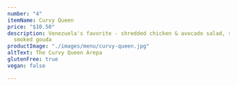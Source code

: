 ```yaml
---
number: "4"
itemName: Curvy Queen
price: "$10.50"
description: Venezuela's favorite - shredded chicken & avocado salad, sweet plantains,
  smoked gouda
productImage: "./images/menu/curvy-queen.jpg"
altText: The Curvy Queen Arepa
glutenFree: true
vegan: false

---
```

